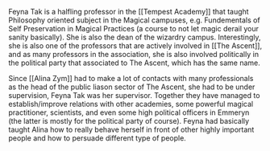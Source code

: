 Feyna Tak is a halfling professor in the [[Tempest Academy]] that taught Philosophy oriented subject in the Magical campuses, e.g. Fundementals of Self Preservation in Magical Practices (a course to not let magic derail your sanity basically). She is also the dean of the wizardry campus. Interestingly, she is also one of the professors that are actively involved in [[The Ascent]], and as many professors in the association, she is also involved politically in the political party that associated to The Ascent, which has the same name.

Since [[Alina Zym]] had to make a lot of contacts with many professionals as the head of the public liason sector of The Ascent, she had to be under supervision, Feyna Tak was her supervisor. Together they have managed to establish/improve relations with other academies, some powerful magical practitioner, scientists, and even some high political officers in Emmeryn (the latter is mostly for the political party of course). Feyna had basically taught Alina how to really behave herself in front of other highly important people and how to persuade different type of people.